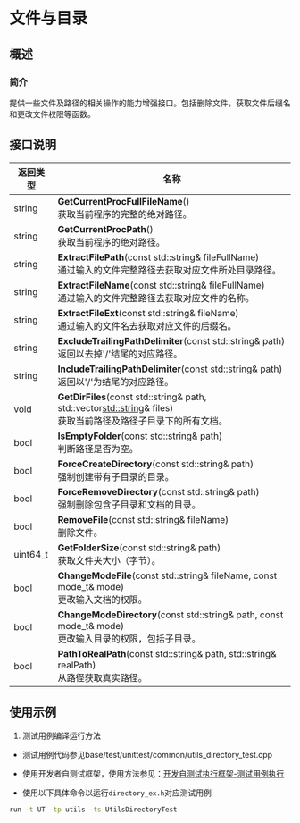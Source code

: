# 文件与目录

## 概述

### 简介
提供一些文件及路径的相关操作的能力增强接口。包括删除文件，获取文件后缀名和更改文件权限等函数。

## 接口说明

|返回类型           |名称           |
| -------------- | -------------- |
|string  |**GetCurrentProcFullFileName**()<br>获取当前程序的完整的绝对路径。   |
|string  |**GetCurrentProcPath**()<br>获取当前程序的绝对路径。   |
|string  |**ExtractFilePath**(const std::string& fileFullName)<br> 通过输入的文件完整路径去获取对应文件所处目录路径。   |
|string  |**ExtractFileName**(const std::string& fileFullName)<br> 通过输入的文件完整路径去获取对应文件的名称。   |
|string  |**ExtractFileExt**(const std::string& fileName)<br> 通过输入的文件名去获取对应文件的后缀名。   |
|string  |**ExcludeTrailingPathDelimiter**(const std::string& path)<br>返回以去掉'/'结尾的对应路径。   |
|string  |**IncludeTrailingPathDelimiter**(const std::string& path)<br> 返回以'/'为结尾的对应路径。   |
|void    |**GetDirFiles**(const std::string& path, std::vector<std::string>& files)<br>获取当前路径及路径子目录下的所有文档。   |
|bool    |**IsEmptyFolder**(const std::string& path)<br>判断路径是否为空。   |
|bool    |**ForceCreateDirectory**(const std::string& path)<br> 强制创建带有子目录的目录。   |
|bool    |**ForceRemoveDirectory**(const std::string& path)<br>强制删除包含子目录和文档的目录。   |
|bool    |**RemoveFile**(const std::string& fileName)<br>删除文件。   |
|uint64_t    |**GetFolderSize**(const std::string& path)<br> 获取文件夹大小（字节）。   |
|bool   |**ChangeModeFile**(const std::string& fileName, const mode_t& mode)<br> 更改输入文档的权限。   |
|bool   |**ChangeModeDirectory**(const std::string& path, const mode_t& mode)<br>更改输入目录的权限，包括子目录。   |
|bool   |**PathToRealPath**(const std::string& path, std::string& realPath)<br> 从路径获取真实路径。   |

## 使用示例
1. 测试用例编译运行方法

- 测试用例代码参见base/test/unittest/common/utils_directory_test.cpp

- 使用开发者自测试框架，使用方法参见：[开发自测试执行框架-测试用例执行](https://gitee.com/openharmony/testfwk_developer_test#%E6%B5%8B%E8%AF%95%E7%94%A8%E4%BE%8B%E6%89%A7%E8%A1%8C)

- 使用以下具体命令以运行`directory_ex.h`对应测试用例

```bash
run -t UT -tp utils -ts UtilsDirectoryTest
```